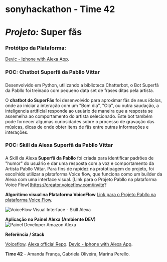 # sonyhackathon - Time 42
# *Projeto:* Super fãs

### Protótipo da Plataforma:
[Devic - Iphone with Alexa App](https://www.figma.com/file/d1j8MJJ03pLXy8xLijgIws/app?node-id=0%3A1).

### POC: Chatbot Superfã da Pabllo Vittar <h3>

Desenvolvido em Python, utilizando a biblioteca Chatterbot, o Bot Superfã da Pabllo foi treinado com pequeno data set de frases ditas pela artista.

O **chatbot do SuperFãs** foi desenvolvido para aproximar fãs de seus ídolos, onde ao iniciar a interação com um "Bom dia", "Olá", ou outra saudação, a inteligencia artificial responde ao usuário de maneira que a resposta se assemelha ao comportamento do artista selecionado. Este bot também pode fornecer algumas curiosidades sobre o processo de gravação das músicas, dicas de onde obter itens de fãs entre outras informações e interações.


### POC: Skill da Alexa Superfã da Pabllo Vittar <h3>

A Skill da Alexa **Superfã da Pabllo** foi criada para identificar padrões de "humor" do  usuário e dar uma resposta com a voz e comportamento da Artista Pabllo Vittar.
Para fins de rapidez na prototipagem do projeto, foi escolhido utilizar a plataforma Voice flow, que funciona como um builder da Alexa com uma interface visual.
[Link para o Projeto Pabllo na plataforma Voice Flow](https://creator.voiceflow.com/invite?

**Algorítimo visual na Plataforma VoiceFlow**
[Link para o Projeto Pabllo na plataforma Voice Flow](https://creator.voiceflow.com/invite?invite_code=eyJhbGciOiJIUzI1NiIsInR5cCI6IkpXVCJ9.eyJ0ZWFtX2lkIjoiVnpFbFp6UWpMNiIsInJvbGUiOiJ2aWV3ZXIiLCJieUxpbmsiOnRydWUsInRpbWUiOjE2MDQyNzM1ODEsImlhdCI6MTYwNDI3MzU4MX0.P_AxbLnljtk0aX20PtDUTn36ofSQP1fBTAftSfgrP_Y).

![VoiceFlow Visual Interface - Skill Alexa](https://simonestatic.s3.us-east-2.amazonaws.com/alexa-tg/voice-flow-visual-algorithm.png)

**Aplicação no Painel Alexa (Ambiente DEV)**
![Painel Developer Amazon Alexa](https://simonestatic.s3.us-east-2.amazonaws.com/alexa-tg/publicacao-aws-ambiente-dev.png)

**Referência / Stack**

[Voiceflow](https://chatterbot.readthedocs.io/en/stable/index.html).
[Alexa official Repo](https://github.com/alexa/).
[Devic - Iphone with Alexa App](https://apps.apple.com/br/app/amazon-alexa/id944011620).

**Time 42** - 
Amanda França,
Gabriela Oliveira,
Marina Perello.
